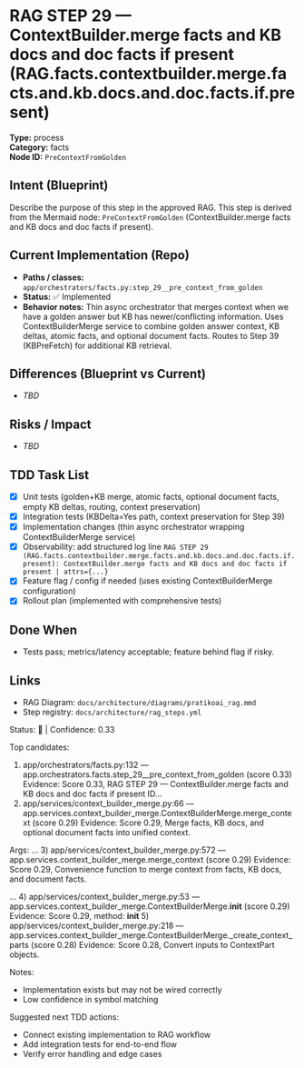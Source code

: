 # RAG STEP 29 — ContextBuilder.merge facts and KB docs and doc facts if present (RAG.facts.contextbuilder.merge.facts.and.kb.docs.and.doc.facts.if.present)

**Type:** process  
**Category:** facts  
**Node ID:** `PreContextFromGolden`

## Intent (Blueprint)
Describe the purpose of this step in the approved RAG. This step is derived from the Mermaid node: `PreContextFromGolden` (ContextBuilder.merge facts and KB docs and doc facts if present).

## Current Implementation (Repo)
- **Paths / classes:** `app/orchestrators/facts.py:step_29__pre_context_from_golden`
- **Status:** ✅ Implemented
- **Behavior notes:** Thin async orchestrator that merges context when we have a golden answer but KB has newer/conflicting information. Uses ContextBuilderMerge service to combine golden answer context, KB deltas, atomic facts, and optional document facts. Routes to Step 39 (KBPreFetch) for additional KB retrieval.

## Differences (Blueprint vs Current)
- _TBD_

## Risks / Impact
- _TBD_

## TDD Task List
- [x] Unit tests (golden+KB merge, atomic facts, optional document facts, empty KB deltas, routing, context preservation)
- [x] Integration tests (KBDelta=Yes path, context preservation for Step 39)
- [x] Implementation changes (thin async orchestrator wrapping ContextBuilderMerge service)
- [x] Observability: add structured log line
  `RAG STEP 29 (RAG.facts.contextbuilder.merge.facts.and.kb.docs.and.doc.facts.if.present): ContextBuilder.merge facts and KB docs and doc facts if present | attrs={...}`
- [x] Feature flag / config if needed (uses existing ContextBuilderMerge configuration)
- [x] Rollout plan (implemented with comprehensive tests)

## Done When
- Tests pass; metrics/latency acceptable; feature behind flag if risky.

## Links
- RAG Diagram: `docs/architecture/diagrams/pratikoai_rag.mmd`
- Step registry: `docs/architecture/rag_steps.yml`


<!-- AUTO-AUDIT:BEGIN -->
Status: 🔌  |  Confidence: 0.33

Top candidates:
1) app/orchestrators/facts.py:132 — app.orchestrators.facts.step_29__pre_context_from_golden (score 0.33)
   Evidence: Score 0.33, RAG STEP 29 — ContextBuilder.merge facts and KB docs and doc facts if present
ID...
2) app/services/context_builder_merge.py:66 — app.services.context_builder_merge.ContextBuilderMerge.merge_context (score 0.29)
   Evidence: Score 0.29, Merge facts, KB docs, and optional document facts into unified context.

Args:
 ...
3) app/services/context_builder_merge.py:572 — app.services.context_builder_merge.merge_context (score 0.29)
   Evidence: Score 0.29, Convenience function to merge context from facts, KB docs, and document facts.

...
4) app/services/context_builder_merge.py:53 — app.services.context_builder_merge.ContextBuilderMerge.__init__ (score 0.29)
   Evidence: Score 0.29, method: __init__
5) app/services/context_builder_merge.py:218 — app.services.context_builder_merge.ContextBuilderMerge._create_context_parts (score 0.28)
   Evidence: Score 0.28, Convert inputs to ContextPart objects.

Notes:
- Implementation exists but may not be wired correctly
- Low confidence in symbol matching

Suggested next TDD actions:
- Connect existing implementation to RAG workflow
- Add integration tests for end-to-end flow
- Verify error handling and edge cases
<!-- AUTO-AUDIT:END -->